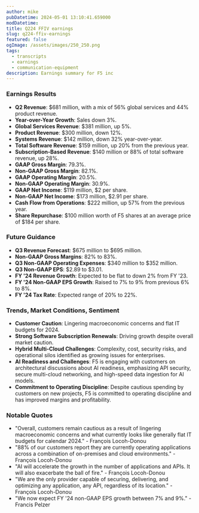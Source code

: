 ```yaml
---
author: mike
pubDatetime: 2024-05-01 13:10:41.659000
modDatetime: 
title: Q224 FFIV earnings
slug: q224-ffiv-earnings
featured: false
ogImage: /assets/images/250_250.png
tags:
  - transcripts
  - earnings
  - communication-equipment
description: Earnings summary for F5 inc
---
```

### Earnings Results

- **Q2 Revenue**: $681 million, with a mix of 56% global services and 44% product revenue.
- **Year-over-Year Growth**: Sales down 3%.
- **Global Services Revenue**: $381 million, up 5%.
- **Product Revenue**: $300 million, down 12%.
- **Systems Revenue**: $142 million, down 32% year-over-year.
- **Total Software Revenue**: $159 million, up 20% from the previous year.
- **Subscription-Based Revenue**: $140 million or 88% of total software revenue, up 28%.
- **GAAP Gross Margin**: 79.3%.
- **Non-GAAP Gross Margin**: 82.1%.
- **GAAP Operating Margin**: 20.5%.
- **Non-GAAP Operating Margin**: 30.9%.
- **GAAP Net Income**: $119 million, $2 per share.
- **Non-GAAP Net Income**: $173 million, $2.91 per share.
- **Cash Flow from Operations**: $222 million, up 57% from the previous year.
- **Share Repurchase**: $100 million worth of F5 shares at an average price of $184 per share.

### Future Guidance

- **Q3 Revenue Forecast**: $675 million to $695 million.
- **Non-GAAP Gross Margins**: 82% to 83%.
- **Q3 Non-GAAP Operating Expenses**: $340 million to $352 million.
- **Q3 Non-GAAP EPS**: $2.89 to $3.01.
- **FY '24 Revenue Growth**: Expected to be flat to down 2% from FY '23.
- **FY '24 Non-GAAP EPS Growth**: Raised to 7% to 9% from previous 6% to 8%.
- **FY '24 Tax Rate**: Expected range of 20% to 22%.

### Trends, Market Conditions, Sentiment

- **Customer Caution**: Lingering macroeconomic concerns and flat IT budgets for 2024.
- **Strong Software Subscription Renewals**: Driving growth despite overall market caution.
- **Hybrid Multi-Cloud Challenges**: Complexity, cost, security risks, and operational silos identified as growing issues for enterprises.
- **AI Readiness and Challenges**: F5 is engaging with customers on architectural discussions about AI readiness, emphasizing API security, secure multi-cloud networking, and high-speed data ingestion for AI models.
- **Commitment to Operating Discipline**: Despite cautious spending by customers on new projects, F5 is committed to operating discipline and has improved margins and profitability.

### Notable Quotes

- "Overall, customers remain cautious as a result of lingering macroeconomic concerns and what currently looks like generally flat IT budgets for calendar 2024." - François Locoh-Donou
- "88% of our customers report they are currently operating applications across a combination of on-premises and cloud environments." - François Locoh-Donou
- "AI will accelerate the growth in the number of applications and APIs. It will also exacerbate the ball of fire." - François Locoh-Donou
- "We are the only provider capable of securing, delivering, and optimizing any application, any API, regardless of its location." - François Locoh-Donou
- "We now expect FY '24 non-GAAP EPS growth between 7% and 9%." - Francis Pelzer
